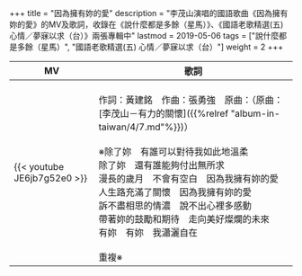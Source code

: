 +++
title = "因為擁有妳的愛"
description = "李茂山演唱的國語歌曲《因為擁有妳的愛》的MV及歌詞，收錄在《說什麼都是多餘（星馬）》、《國語老歌精選(五) 心情／夢寐以求（台）》兩張專輯中"
lastmod = 2019-05-06
tags = ["說什麼都是多餘（星馬）", "國語老歌精選(五) 心情／夢寐以求（台）"]
weight = 2
+++

MV  | 歌詞  
--------------|-------
{{< youtube JE6jb7g52e0 >}}|<br/>作詞：黃建銘　作曲：張勇強　原曲：（原曲：[李茂山－有力的關懷]({{%relref "album-in-taiwan/4/7.md"%}})）<br/><br/>※除了妳　有誰可以對待我如此地溫柔<br/>除了妳　還有誰能夠付出無所求<br/>漫長的歲月　不會有空白　因為我擁有妳的愛<br/>人生路充滿了關懷　因為我擁有妳的愛<br/>訴不盡相思的情濃　說不出心裡多感動<br/>帶著妳的鼓勵和期待　走向美好燦爛的未來<br/>有妳　有妳　我瀟灑自在<br/><br/>重複※

